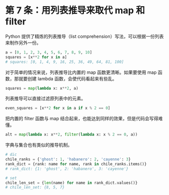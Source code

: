 # 第 7 条：用列表推导来取代 map 和 filter

Python 提供了精炼的列表推导（list comprehension）写法，可以根据一份列表来制作另外一份。

```python
a = [0, 1, 2, 3, 4, 5, 6, 7, 8, 9, 10]
squares = [x**2 for x in a]
# squares: [0, 1, 4, 9, 16, 25, 36, 49, 64, 81, 100]
```

对于简单的情况来说，列表推导比内置的 map 函数更清晰。如果要使用 map 函数，那就要创建 lambda 函数，会使代码看起来有些乱。

```python
squares = map(lambda x: x**2, a)
```

列表推导可以直接过滤原列表中的元素。

```python
even_squares = [x**2 for x in a if x % 2 == 0]
```

把内置的 filter 函数与 map 结合起来，也能达到同样的效果，但是代码会写得难懂。

```python
alt = map(lambda x: x**2, filter(lambda x: x % 2 == 0, a))
```

字典与集合也有类似的推导机制。

```python
# dic
chile_ranks = {'ghost': 1, 'habanero': 2, 'cayenne': 3}
rank_dict = {rank: name for name, rank in chile_ranks.items()}
# rank_dict: {1: 'ghost', 2: 'habanero', 3: 'cayenne'}

# set
chile_len_set = {len(name) for name in rank_dict.values()}
# chile_len_set: {8, 5, 7}
```

